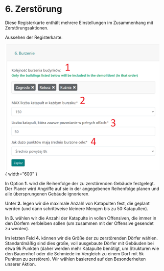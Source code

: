 # 6. Zerstörung

Diese Registerkarte enthält mehrere Einstellungen im Zusammenhang mit Zerstörungsaktionen.

Aussehen der Registerkarte:

![alt text](image-8.png){ width="600" }

In Option **1.** wird die Reihenfolge der zu zerstörenden Gebäude festgelegt. Der Planer wird Angriffe auf sie in der angegebenen Reihenfolge planen und alle übersprungenen Gebäude ignorieren.

Unter **2.** legen wir die maximale Anzahl von Katapulten fest, die geplant werden (und dann schrittweise kleinere Mengen bis zu 50 Katapulten).

In **3.** wählen wir die Anzahl der Katapulte in vollen Offensiven, die immer in den Dörfern verbleiben sollen (um zusammen mit der Offensive gesendet zu werden).

Im letzten Feld **4.** können wir die Größe der zu zerstörenden Dörfer wählen. Standardmäßig sind dies große, voll ausgebaute Dörfer mit Gebäuden bei etwa 9k Punkten (daher werden mehr Katapulte benötigt, um Strukturen wie den Bauernhof oder die Schmiede im Vergleich zu einem Dorf mit 5k Punkten zu zerstören). Wir wählen basierend auf den Besonderheiten unserer Aktion.

